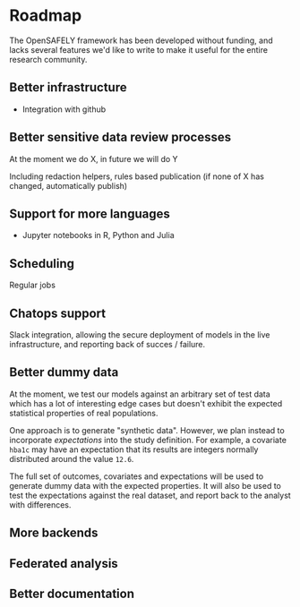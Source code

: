 # Roadmap

The OpenSAFELY framework has been developed without funding, and lacks
several features we'd like to write to make it useful for the entire
research community.


## Better infrastructure

* Integration with github

## Better sensitive data review processes

At the moment we do X, in future we will do Y

Including redaction helpers, rules based publication (if none of X has changed, automatically publish)

## Support for more languages

* Jupyter notebooks in R, Python and Julia

## Scheduling

Regular jobs

## Chatops support

Slack integration, allowing the secure deployment of models in the
live infrastructure, and reporting back of succes / failure.

## Better dummy data

At the moment, we test our models against an arbitrary set of test
data which has a lot of interesting edge cases but doesn't exhibit the
expected statistical properties of real populations.

One approach is to generate "synthetic data". However, we plan instead
to incorporate _expectations_ into the study definition. For example,
a covariate `hba1c` may have an expectation that its results are
integers normally distributed around the value `12.6`.

The full set of outcomes, covariates and expectations will be used to
generate dummy data with the expected properties.  It will also be
used to test the expectations against the real dataset, and report
back to the analyst with differences.

## More backends

## Federated analysis

## Better documentation
